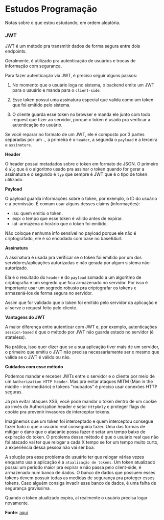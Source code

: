 # Estudos Programação

Notas sobre o que estou estudando, em ordem aleatória.

### JWT

JWT é um método pra transmitir dados de forma segura entre dois endpoints.

Geralmente, é utilizado pra autenticação de usuários e trocas de informação com segurança.

Para fazer autenticação via JWT, é preciso seguir alguns passos:

1. No momento que o usuário loga no sistema, o backend emite um JWT para o usuário e manda para o `client-side`.

2. Esse token possui uma assinatura especial que valida como um token que foi emitido pelo sistema.

3. O cliente guarda esse token no browser e manda ele junto com todo request que fizer ao servidor, porque o token é usado pra verificar a autenticação do usuário.

Se você reparar no formato de um JWT, ele é composto por 3 partes separadas por um `.`, a primeira é o `header`, a segunda o `payload` e a terceira a `assinatura`.

**Header**

O header possui metadados sobre o token em formato de JSON. O primeiro é `alg` que é o algoritmo usado pra assinar o token quando for gerar a assinatura e o segundo é `typ` que sempre é JWT que é o tipo de token utilizado.

**Payload**

O payload guarda informações sobre o token, por exemplo, o ID do usuário e a permissão. É comum usar alguns desses claims (informações):

- iss: quem emitiu o token.
- exp: o tempo que esse token é válido antes de expirar.
- iat: armazena o horário que o token foi emitido.

Não coloque nenhuma info sensível no payload porque ele não é criptografado, ele é só encodado com base no base64url.

**Assinatura**

A assinatura é usada pra verificar se o token foi emitido por um dos servidores/aplicações autorizadas e não gerada por algum sistema não-autorizado.

Ela é o resultado do `header` e do `payload` somado a um algoritmo de criptografia e um segredo que fica armazenado no servidor. Por isso é importante usar um segredo robusto pra criptografar os tokens e armazená-los de forma segura no servidor.

Assim que for validado que o token foi emitido pelo servidor da aplicação e aí serve o request feito pelo cliente.

**Vantagens do JWT**

A maior diferença entre autenticar com JWT e, por exemplo, autenticações `session-based` é que o método por JWT não guarda estado no servidor (é stateless).

Na prática, isso quer dizer que se a sua aplicação tiver mais de um servidor, o primeiro que emitiu o JWT não precisa necessariamente ser o mesmo que valida se o JWT é válido ou não.

**Cuidados com esse método**

Podemos mandar e receber JWTs entre o servidor e o cliente por meio de um `Authorization HTTP header`. Mas pra evitar ataques MITM (Man in the middle - intermediário) e tokens "roubados" é preciso usar conexões HTTP seguras.

Já pra evitar ataques XSS, você pode mandar o token dentro de um cookie ao invés do Authorization header e setar `HttpOnly` e proteger flags do cookie pra prevenir invasores de interceptar tokens.

Imaginemos que um token foi interceptado e quem interceptou consegue fazer tudo o que o usuário real conseguiria fazer. Uma das formas de mitigar o dano que o atacante possa fazer é setar um tempo baixo de expiração do token. O problema desse método é que o usuário real que não foi atacado vai ter que relogar a cada X tempo  se for um tempo muito curto, a experiência dessa pessoa não vai ser boa.

A solução pra esse problema do usuário ter que relogar várias vezes enquanto usa a aplicação é a `atualização de tokens`. Um token atualizado possui um período maior pra expirar e não passa pelo client-side, é armazenado num banco de dados. O banco de dados que possuem esses tokens devem possuir todas as medidas de segurança pra proteger esses tokens. Caso alguém consiga invadir esse banco de dados, é uma falha de segurança gravíssima.

Quando o token atualizado expira, aí realmente o usuário precisa logar novamente.

**Fonte**: [aqui](https://livecodestream.dev/post/2020-07-31-a-brief-introduction-to-securing-applications-with-jwt/)

